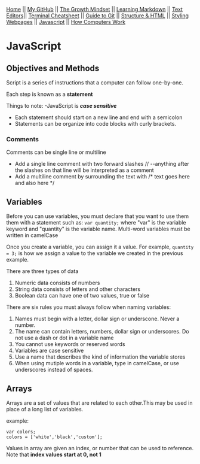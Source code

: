 [Home](README.md) || [My GitHub](https://github.com/leahgrace555) || [The Growth Mindset](thegrowthmindset.md) || [Learning Markdown](blogpost1.md) || [Text Editors](blogpost2.md)|| [Terminal Cheatsheet](terminalcheatsheet.md) || [Guide to Git](blogpost3.md) || [Structure & HTML](blogpost4.md) || [Styling Webpages](blogpost5.md) || [Javascript](blogpost6.md) || [How Computers Work](blogpost6b.md)

# JavaScript

## Objectives and Methods

Script is a series of instructions that a computer can follow one-by-one. 

Each step is known as a **statement**

Things to note:
-JavaScript is ***case sensitive***
- Each statement should start on a new line and end with a semicolon
- Statements can be organize into code blocks with curly brackets. 

### Comments

Comments can be single line or multiline
- Add a single line comment with two forward slashes // --anything after the slashes on that line will be interpreted as a comment
- Add a multiline comment by surrounding the text with /* text goes here
and also here */

## Variables

Before you can use variables, you must declare that you want to use them them with a statement such as: ` var quantity; ` where "var" is the variable keyword and "quantity" is the variable name. Multi-word variables must be written in camelCase

Once you create a variable, you can assign it a value. For example, ` quantity = 3; ` is how we assign a value to the variable we created in the previous example.

There are three types of data

1. Numeric data consists of numbers
2. String data consists of letters and other characters
3. Boolean data can have one of two values, true or false

There are six rules you must always follow when naming variables:

1. Names must begin with a letter, dollar sign or underscone. Never a number. 
2. The name can contain letters, numbers, dollar sign or underscores. Do not use a dash or dot in a variable name
3. You cannot use keywords or reserved words
4. Variables are case sensitive
5. Use a name that describes the kind of information the variable stores
6. When using mutiple words in a variable, type in camelCase, or use underscores instead of spaces. 

## Arrays

Arrays are a set of values that are related to each other.This may be used in place of a long list of variables. 

example:

````
var colors;
colors = ['white','black','custom'];
````
Values in array are given an index, or number that can be used to reference. Note that **index values start at 0, not 1**




